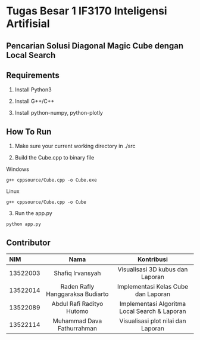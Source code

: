 # Tugas Besar 1 IF3170 Inteligensi Artifisial 

## Pencarian Solusi Diagonal Magic Cube dengan Local Search 

## Requirements

1. Install Python3

2. Install G++/C++

3. Install python-numpy, python-plotly

## How To Run

1. Make sure your current working directory in ./src

2. Build the Cube.cpp to binary file

Windows
```
g++ cppsource/Cube.cpp -o Cube.exe
```

Linux
```
g++ cppsource/Cube.cpp -o Cube
```

3. Run the app.py

```
python app.py
```

## Contributor
| NIM      |            Nama                    |   Kontribusi            |
| :------- | :------------------------:         | :------------------------: |
| 13522003 | Shafiq Irvansyah                   | Visualisasi 3D kubus dan Laporan |
| 13522014 | Raden Rafly Hanggaraksa Budiarto   | Implementasi Kelas Cube dan Laporan |
| 13522089 | Abdul Rafi Radityo Hutomo          | Implementasi Algoritma Local Search & Laporan |
| 13522114 | Muhammad Dava Fathurrahman         | Visualisasi plot nilai dan Laporan | 